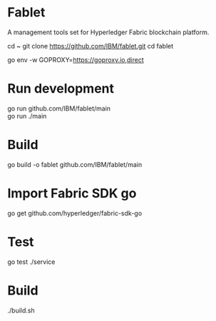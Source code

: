 # Fablet
A management tools set for Hyperledger Fabric blockchain platform.

cd ~
git clone https://github.com/IBM/fablet.git
cd fablet


go env -w GOPROXY=https://goproxy.io,direct

# Run development
go run github.com/IBM/fablet/main  
go run ./main

# Build
go build -o fablet github.com/IBM/fablet/main

# Import Fabric SDK go
go get github.com/hyperledger/fabric-sdk-go

# Test
go test ./service

# Build
./build.sh